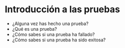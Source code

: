 # Introducción a las pruebas

<v-clicks>

- ¿Alguna vez has hecho una prueba?
- ¿Qué es una prueba?
- ¿Cómo sabes si una prueba ha fallado?
- ¿Cómo sabes si una prueba ha sido exitosa?

</v-clicks>
